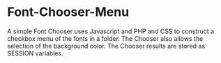 # Font-Chooser-Menu
A simple Font Chooser uses Javascript and PHP and CSS to construct a checkbox menu of the fonts in a folder. The Chooser also allows the selection of the background color. The Chooser results are stored as SESSION variables.
